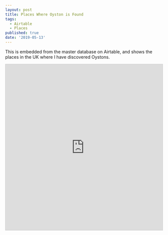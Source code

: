 ```yaml
---
layout: post
title: Places Where Oyston is Found
tags:
  - Airtable
  - Places
published: true
date: '2019-05-13'
---
```


This is embedded from the master database on Airtable, and shows the places in the UK where I have discovered Oystons.

<iframe class="airtable-embed" src="https://airtable.com/embed/shr5NNH5kBL9ZTviB?backgroundColor=pink&viewControls=on" frameborder="0" onmousewheel="" width="100%" height="533" style="background: transparent; border: 1px solid #ccc;"></iframe>

